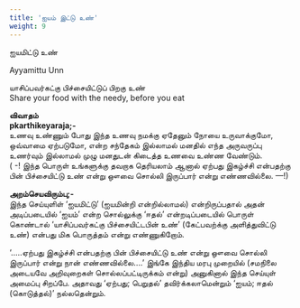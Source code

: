 ```yaml
---
title: 'ஐயம் இட்டு உண்'
weight: 9
---
```

 

ஐயமிட்டு உண்

Ayyamittu Unn

யாசிப்பவர்கட்கு பிச்சையிட்டுப் பிறகு உண்  
Share your food with the needy, before you eat

**விவாதம்**  
**pkarthikeyaraja;-**  
உணவு உண்ணும் போது இந்த உணவு நமக்கு ஏதேனும் நோயை உருவாக்குமோ, ஒவ்வாமை ஏற்படுமோ, என்ற சந்தேகம் இல்லாமல் மனதில் எந்த அருவருப்பு உணர்வும் இல்லாமல் முழு மனதுடன் கிடைத்த உணவை உண்ண வேண்டும்.  
( \-! இந்த பொருள் உங்களுக்கு தவறாக தெரியலாம் ஆனால் ஏற்பது இகழ்ச்சி என்பதற்கு பின் பிச்சையிட்டு உண் என்று ஔவை சொல்லி இருப்பார் என்று எண்ணவில்லை. —!)

**அறம்செயவிரும்பு;-**  
இந்த செய்யுளிள் ‘ஐயமிட்டு’ (ஐயமின்றி என்றில்லாமல்) என்றிருப்பதால் அதன் அடிப்படையில் ‘ஐயம்’ என்ற சொல்லுக்கு ‘ஈதல்’ என்றடிப்படையில் பொருள் கொண்டால் ‘யாசிப்பவர்கட்கு பிச்சையிட்டபின் உண்’ (கேட்பவற்க்கு அளித்துவிட்டு உண்) என்பது மிக பொருத்தம் என்று எண்ணுகிறோம்.

‘…..ஏற்பது இகழ்ச்சி என்பதற்கு பின் பிச்சையிட்டு உண் என்று ஔவை சொல்லி இருப்பார் என்று நான் எண்ணவில்லை….’ இங்கே இந்திய மரபு முறையில் (சமநிலை அடையவே அறிவுறைகள் சொல்லப்பட்டிருக்கம் என்று) அனுகினால் இந்த செய்யுள் அமைப்பு சிறப்பே. அதாவது ‘ஏற்பது; பெறுதல்’ தவிர்க்கலாமென்றும் ‘ஐயம்; ஈதல் (கொடுத்தல்)’ நல்லதென்றும்.